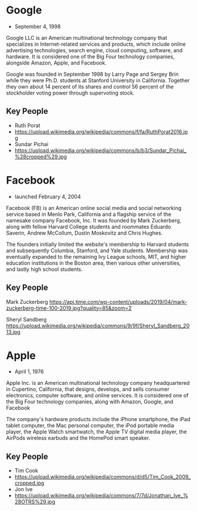 # Google

- September 4, 1998

Google LLC is an American multinational technology company that specializes in Internet-related services and products, which include online advertising technologies, search engine, cloud computing, software, and hardware. It is considered one of the Big Four technology companies, alongside Amazon, Apple, and Facebook.

Google was founded in September 1998 by Larry Page and Sergey Brin while they were Ph.D. students at Stanford University in California. Together they own about 14 percent of its shares and control 56 percent of the stockholder voting power through supervoting stock.

## Key People

- Ruth Porat
- https://upload.wikimedia.org/wikipedia/commons/f/fa/RuthPorat2016.jpg
- Sundar Pichai
- https://upload.wikimedia.org/wikipedia/commons/b/b3/Sundar_Pichai_%28cropped%29.jpg


# Facebook

- launched February 4, 2004

Facebook (FB) is an American online social media and social networking service based in Menlo Park, California and a flagship service of the namesake company Facebook, Inc. It was founded by Mark Zuckerberg, along with fellow Harvard College students and roommates Eduardo Saverin, Andrew McCollum, Dustin Moskovitz and Chris Hughes.

The founders initially limited the website's membership to Harvard students and subsequently Columbia, Stanford, and Yale students. Membership was eventually expanded to the remaining Ivy League schools, MIT, and higher education institutions in the Boston area, then various other universities, and lastly high school students.

## Key People

Mark Zuckerberg
https://api.time.com/wp-content/uploads/2019/04/mark-zuckerberg-time-100-2019.jpg?quality=85&zoom=2

Sheryl Sandberg
https://upload.wikimedia.org/wikipedia/commons/9/9f/Sheryl_Sandberg_2013.jpg

# Apple

- April 1, 1976

Apple Inc. is an American multinational technology company headquartered in Cupertino, California, that designs, develops, and sells consumer electronics, computer software, and online services. It is considered one of the Big Four technology companies, along with Amazon, Google, and Facebook

The company's hardware products include the iPhone smartphone, the iPad tablet computer, the Mac personal computer, the iPod portable media player, the Apple Watch smartwatch, the Apple TV digital media player, the AirPods wireless earbuds and the HomePod smart speaker. 

## Key People

- Tim Cook
- https://upload.wikimedia.org/wikipedia/commons/d/d5/Tim_Cook_2009_cropped.jpg
- Jon Ive
- https://upload.wikimedia.org/wikipedia/commons/7/7d/Jonathan_Ive_%28OTRS%29.jpg
